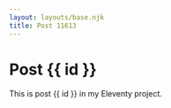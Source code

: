 ```yaml
---
layout: layouts/base.njk
title: Post 11613
---
```


# Post {{ id }}

This is post {{ id }} in my Eleventy project.
